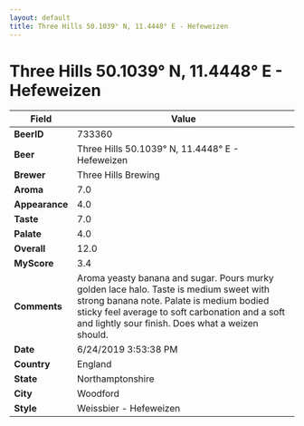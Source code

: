 ```yaml
---
layout: default
title: Three Hills 50.1039° N, 11.4448° E - Hefeweizen
---
```


# Three Hills 50.1039° N, 11.4448° E - Hefeweizen

| Field         | Value     |
|---------------|-----------|
| **BeerID** | 733360 |
| **Beer** | Three Hills 50.1039° N, 11.4448° E - Hefeweizen |
| **Brewer** | Three Hills Brewing |
| **Aroma** | 7.0 |
| **Appearance** | 4.0 |
| **Taste** | 7.0 |
| **Palate** | 4.0 |
| **Overall** | 12.0 |
| **MyScore** | 3.4 |
| **Comments** | Aroma yeasty banana and sugar. Pours murky golden lace halo. Taste is medium sweet with strong banana note. Palate is medium bodied sticky feel average to soft carbonation and a soft and lightly sour finish. Does what a weizen should. |
| **Date** | 6/24/2019 3:53:38 PM |
| **Country** | England |
| **State** | Northamptonshire |
| **City** | Woodford |
| **Style** | Weissbier - Hefeweizen |
